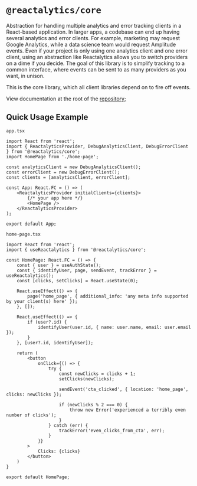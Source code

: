 # `@reactalytics/core`

Abstraction for handling multiple analytics and error tracking clients in a React-based application. In larger apps, a codebase can end up having several analytics and error clients. For example, marketing may request Google Analytics, while a data science team would request Amplitude events. Even if your project is only using one analytics client and one error client, using an abstraction like Reactalytics allows you to switch providers on a dime if you decide. The goal of this library is to simplify tracking to a common interface, where events can be sent to as many providers as you want, in unison.

This is the core library, which all client libraries depend on to fire off events.

View documentation at the root of the [repository](https://github.com/joshuaslate/reactalytics);

## Quick Usage Example

`app.tsx`
```tsx
import React from 'react';
import { ReactalyticsProvider, DebugAnalyticsClient, DebugErrorClient } from '@reactalytics/core';
import HomePage from './home-page';

const analyticsClient = new DebugAnalyticsClient();
const errorClient = new DebugErrorClient();
const clients = [analyticsClient, errorClient];

const App: React.FC = () => (
    <ReactalyticsProvider initialClients={clients}>
        {/* your app here */}
        <HomePage />
    </ReactalyticsProvider>
);

export default App;
```

`home-page.tsx`

```tsx
import React from 'react';
import { useReactalytics } from '@reactalytics/core';

const HomePage: React.FC = () => {
    const { user } = useAuthState();
    const { identifyUser, page, sendEvent, trackError } = useReactalytics();
    const [clicks, setClicks] = React.useState(0);
    
    React.useEffect(() => {
        page('home_page', { additional_info: 'any meta info supported by your client(s) here' });
    }, []);
    
    React.useEffect(() => {
        if (user?.id) {
            identifyUser(user.id, { name: user.name, email: user.email });
        }
    }, [user?.id, identifyUser]);
    
    return (
        <button
            onClick={() => {
                try {
                    const newClicks = clicks + 1;
                    setClicks(newClicks);

                    sendEvent('cta_clicked', { location: 'home_page', clicks: newClicks });

                    if (newClicks % 2 === 0) {
                        throw new Error('experienced a terribly even number of clicks');
                    }
                } catch (err) {
                    trackError('even_clicks_from_cta', err);
                }
            }}
        >
            Clicks: {clicks}
        </button>
    )
}

export default HomePage;
```
